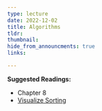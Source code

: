 ```yaml
---
type: lecture
date: 2022-12-02
title: Algorithms
tldr: 
thumbnail: 
hide_from_announcments: true
links: 

---
```

**Suggested Readings:**
- Chapter 8
- [Visualize Sorting](https://visualgo.net/en/sorting)

